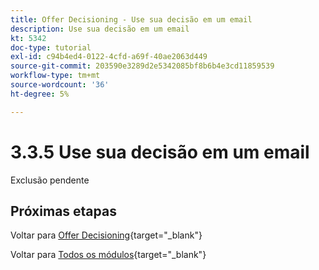 ```yaml
---
title: Offer Decisioning - Use sua decisão em um email
description: Use sua decisão em um email
kt: 5342
doc-type: tutorial
exl-id: c94b4ed4-0122-4cfd-a69f-40ae2063d449
source-git-commit: 203590e3289d2e5342085bf8b6b4e3cd11859539
workflow-type: tm+mt
source-wordcount: '36'
ht-degree: 5%

---
```


# 3.3.5 Use sua decisão em um email

Exclusão pendente

## Próximas etapas

Voltar para [Offer Decisioning](offer-decisioning.md){target="_blank"}

Voltar para [Todos os módulos](./../../../../overview.md){target="_blank"}
